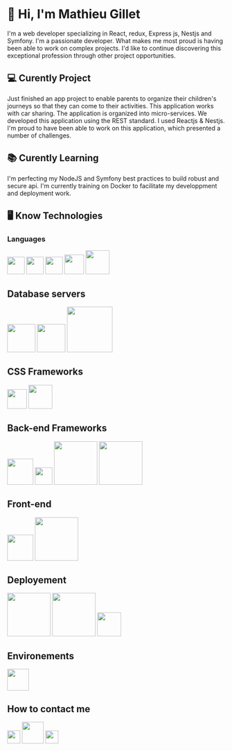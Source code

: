 # 👋 Hi, I'm Mathieu Gillet

I'm a web developer specializing in React, redux, Express js, Nestjs and Symfony.  I'm a passionate developer. What makes me most proud is having been able to work on complex projects.  I'd like to continue discovering this exceptional profession through other project opportunities.

## 💻 Curently Project
Just finished an app project to enable parents to organize their children's journeys so that they can come to their activities. This application works with car sharing. The application is organized into micro-services. We developed this application using the REST standard. I used Reactjs & Nestjs. I'm proud to have been able to work on this application, which presented a number of challenges.
 
## 📚 Curently Learning
 I'm perfecting my NodeJS and Symfony best practices to build robust and secure api. I'm currently training on Docker to facilitate my developpment and deployment work.
 
## 🖥️ Know Technologies
### Languages
<img src="https://upload.wikimedia.org/wikipedia/commons/thumb/6/6a/JavaScript-logo.png/600px-JavaScript-logo.png" width="40">
<img src="https://upload.wikimedia.org/wikipedia/commons/thumb/4/4c/Typescript_logo_2020.svg/2048px-Typescript_logo_2020.svg.png" width="40">
<img src="https://upload.wikimedia.org/wikipedia/commons/thumb/6/61/HTML5_logo_and_wordmark.svg/2048px-HTML5_logo_and_wordmark.svg.png" width="40">
<img src="https://upload.wikimedia.org/wikipedia/commons/thumb/d/d5/CSS3_logo_and_wordmark.svg/1200px-CSS3_logo_and_wordmark.svg.png" width="45"> 
<img src="https://cdn-icons-png.flaticon.com/512/528/528261.png" width="55"> 

## Database servers

<img src="https://cdn.worldvectorlogo.com/logos/mysql-6.svg" width="65"> 
<img src="https://upload.wikimedia.org/wikipedia/commons/thumb/2/29/Postgresql_elephant.svg/1200px-Postgresql_elephant.svg.png" width="65">
<img src="https://upload.wikimedia.org/wikipedia/fr/thumb/4/45/MongoDB-Logo.svg/1280px-MongoDB-Logo.svg.png" width="105"> 

## CSS Frameworks

<img src="https://cdn.worldvectorlogo.com/logos/bootstrap-5-1.svg" width="45">
<img src="https://avatars.githubusercontent.com/u/6853419?s=200&v=4" width="55">


## Back-end Frameworks

<img src="https://symfony.com/logos/symfony_black_03.png" width="60">
<img src="https://cdn.worldvectorlogo.com/logos/lumen-1.svg" width="40">
<img src="https://miro.medium.com/v2/resize:fit:1358/1*s9kgU8F1eB7Tzs7sG0YhBg.jpeg" width="100">
<img src="https://miro.medium.com/v2/resize:fit:1400/1*XP-mZOrIqX7OsFInN2ngRQ.png" width="100">

## Front-end

<img src="https://cdn-icons-png.flaticon.com/512/1260/1260775.png" width="60">
<img src="https://upload.wikimedia.org/wikipedia/commons/3/30/Redux_Logo.png" width="100">

## Deployement

<img src="https://cdn.worldvectorlogo.com/logos/heroku-1.svg" width="100">
<img src="https://coursework.vschool.io/content/images/2017/12/surge_static_hosting.png" width="100">
<img src="https://cdn.worldvectorlogo.com/logos/amazon-web-services-logo.svg" width="55">

## Environements

<img src="https://cdn-icons-png.flaticon.com/512/226/226772.png" width="50">




## How to contact me

<a href="mailto:mathieuglt1@gmail.com"><img src="https://cdn-icons-png.flaticon.com/512/732/732200.png" width="30"></a>
<a href="mailto:mathieu.gillet@hotmail.fr"><img src="https://logo-marque.com/wp-content/uploads/2021/02/Outlook-Logo.png" width="50"></a>
<a href="https://www.linkedin.com/in/mathieu-gillet-843a22115/" target="_blank"><img src="https://upload.wikimedia.org/wikipedia/commons/thumb/8/81/LinkedIn_icon.svg/2048px-LinkedIn_icon.svg.png" width="30"></a>

